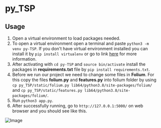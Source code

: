 # py_TSP

## Usage
1. Open a virtual environment to load packages needed.
2. To open a virtual environment open a terminal and paste `python3 -m venv py-TSP`. If you don't have virtual environment installed you can install it by `pip install virtualenv` or go to link [here](https://packaging.python.org/guides/installing-using-pip-and-virtual-environments/) for more information.
3. After activating with  `cd py-TSP` and `source bin/activate`  install the packages in **requirements.txt** file by `pip install requirements.txt`.
4. Before we run our project we need to change some files in **Folium**. For this copy the files **folium.py** and **features.py** into folium folder by using `cp py_TSP/static/folium.py lib64/python3.8/site-packages/folium/` and `cp py_TSP/static/features.py lib64/python3.8/site-packages/folium/`.
5. Run `python3 app.py`.
6. After successfully running, go to `http://127.0.0.1:5000/` on web browser and you should see like this.

![Image]()
